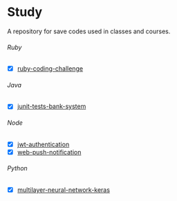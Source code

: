 # Study
A repository for save codes used in classes and courses.

###### Ruby
- [X] [ruby-coding-challenge](/ruby/ruby-coding-challenge)

###### Java
- [X] [junit-tests-bank-system](/java/junit-tests-bank-system)

###### Node
- [X] [jwt-authentication](/node/jwt-authentication)
- [X] [web-push-notification](/node/web-push-notification)

###### Python
- [X] [multilayer-neural-network-keras](/python/multilayer-neural-network-keras)
